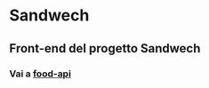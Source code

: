 # Sandwech
## Front-end del progetto Sandwech
### Vai a <a href="https://github.com/alessiomodonesi/food-api">food-api</a>
